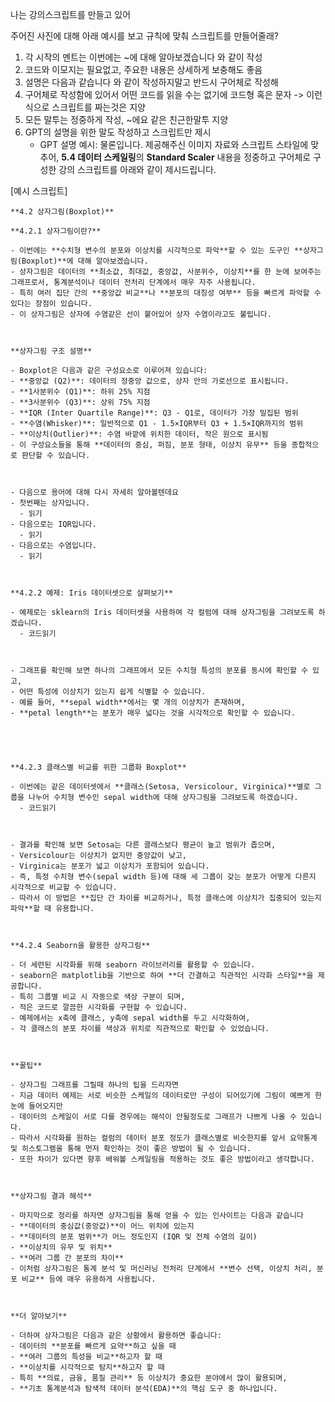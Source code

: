 

나는 강의스크립트를 만들고 있어

주어진 사진에 대해 아래 예시를 보고 규칙에 맞춰 스크립트를 만들어줄래?

1. 각 시작의 멘트는 이번에는 ~에 대해 알아보겠습니다 와 같이 작성
2. 코드와 이모지는 필요없고, 주요한 내용은 상세하게 보충해도 좋음
3. 설명은 다음과 같습니다 와 같이 작성하지말고 반드시 구어체로 작성해
4. 구어체로 작성함에 있어서 어떤 코드를 읽을 수는 없기에 코드형 혹은 문자 -> 이런식으로 스크립트를 짜는것은 지양
5. 모든 말투는 정중하게 작성, ~에요 같은 친근한말투 지양
6. GPT의 설명을 위한 말도 작성하고 스크립트만 제시
   - GPT 설명 예시: 물론입니다. 제공해주신 이미지 자료와 스크립트 스타일에 맞추어, **5.4 데이터 스케일링**의 **Standard Scaler** 내용을 정중하고 구어체로 구성한 강의 스크립트를 아래와 같이 제시드립니다.

[예시 스크립트]

```
**4.2 상자그림(Boxplot)**

**4.2.1 상자그림이란?**

- 이번에는 **수치형 변수의 분포와 이상치를 시각적으로 파악**할 수 있는 도구인 **상자그림(Boxplot)**에 대해 알아보겠습니다.
- 상자그림은 데이터의 **최소값, 최대값, 중앙값, 사분위수, 이상치**를 한 눈에 보여주는 그래프로서, 통계분석이나 데이터 전처리 단계에서 매우 자주 사용됩니다.
- 특히 여러 집단 간의 **중앙값 비교**나 **분포의 대칭성 여부** 등을 빠르게 파악할 수 있다는 장점이 있습니다.
- 이 상자그림은 상자에 수염같은 선이 붙어있어 상자 수염이라고도 불립니다.



**상자그림 구조 설명**

- Boxplot은 다음과 같은 구성요소로 이루어져 있습니다:
- **중앙값 (Q2)**: 데이터의 정중앙 값으로, 상자 안의 가로선으로 표시됩니다.
- **1사분위수 (Q1)**: 하위 25% 지점
- **3사분위수 (Q3)**: 상위 75% 지점
- **IQR (Inter Quartile Range)**: Q3 - Q1로, 데이터가 가장 밀집된 범위
- **수염(Whisker)**: 일반적으로 Q1 - 1.5×IQR부터 Q3 + 1.5×IQR까지의 범위
- **이상치(Outlier)**: 수염 바깥에 위치한 데이터, 작은 원으로 표시됨
- 이 구성요소들을 통해 **데이터의 중심, 퍼짐, 분포 형태, 이상치 유무** 등을 종합적으로 판단할 수 있습니다.



- 다음으로 용어에 대해 다시 자세히 알아볼텐데요
- 첫번째는 상자입니다.
  - 읽기
- 다음으로는 IQR입니다.
  - 읽기
- 다음으로는 수염입니다.
  - 읽기



**4.2.2 예제: Iris 데이터셋으로 살펴보기**

- 예제로는 sklearn의 Iris 데이터셋을 사용하여 각 컬럼에 대해 상자그림을 그려보도록 하겠습니다.
  - 코드읽기



- 그래프를 확인해 보면 하나의 그래프에서 모든 수치형 특성의 분포를 동시에 확인할 수 있고,
- 어떤 특성에 이상치가 있는지 쉽게 식별할 수 있습니다.
- 예를 들어, **sepal width**에서는 몇 개의 이상치가 존재하며,
- **petal length**는 분포가 매우 넓다는 것을 시각적으로 확인할 수 있습니다.





**4.2.3 클래스별 비교를 위한 그룹화 Boxplot**

- 이번에는 같은 데이터셋에서 **클래스(Setosa, Versicolour, Virginica)**별로 그룹을 나누어 수치형 변수인 sepal width에 대해 상자그림을 그려보도록 하겠습니다.
  - 코드읽기



- 결과를 확인해 보면 Setosa는 다른 클래스보다 평균이 높고 범위가 좁으며,
- Versicolour는 이상치가 없지만 중앙값이 낮고,
- Virginica는 분포가 넓고 이상치가 포함되어 있습니다.
- 즉, 특정 수치형 변수(sepal width 등)에 대해 세 그룹이 갖는 분포가 어떻게 다른지 시각적으로 비교할 수 있습니다.
- 따라서 이 방법은 **집단 간 차이를 비교하거나, 특정 클래스에 이상치가 집중되어 있는지 파악**할 때 유용합니다.



**4.2.4 Seaborn을 활용한 상자그림**

- 더 세련된 시각화를 위해 seaborn 라이브러리를 활용할 수 있습니다.
- seaborn은 matplotlib을 기반으로 하여 **더 간결하고 직관적인 시각화 스타일**을 제공합니다.
- 특히 그룹별 비교 시 자동으로 색상 구분이 되며,
- 적은 코드로 깔끔한 시각화를 구현할 수 있습니다.
- 예제에서는 x축에 클래스, y축에 sepal width를 두고 시각화하여,
- 각 클래스의 분포 차이를 색상과 위치로 직관적으로 확인할 수 있었습니다.



**꿀팁**

- 상자그림 그래프를 그릴때 하나의 팁을 드리자면
- 지금 데이터 예제는 서로 비슷한 스케일의 데이터로만 구성이 되어있기에 그림이 예쁘게 한눈에 들어오지만
- 데이터의 스케일이 서로 다를 경우에는 해석이 안될정도로 그래프가 나쁘게 나올 수 있습니다.
- 따라서 시각화를 원하는 컬럼의 데이터 분포 정도가 클래스별로 비슷한지를 앞서 요약통계 및 히스토그램을 통해 먼저 확인하는 것이 좋은 방법이 될 수 있습니다.
- 또한 차이가 있다면 향후 배워볼 스케일링을 적용하는 것도 좋은 방법이라고 생각합니다.



**상자그림 결과 해석**

- 마지막으로 정리를 하자면 상자그림을 통해 얻을 수 있는 인사이트는 다음과 같습니다
- **데이터의 중심값(중앙값)**이 어느 위치에 있는지
- **데이터의 분포 범위**가 어느 정도인지 (IQR 및 전체 수염의 길이)
- **이상치의 유무 및 위치**
- **여러 그룹 간 분포의 차이**
- 이처럼 상자그림은 통계 분석 및 머신러닝 전처리 단계에서 **변수 선택, 이상치 처리, 분포 비교** 등에 매우 유용하게 사용됩니다.



**더 알아보기**

- 더하여 상자그림은 다음과 같은 상황에서 활용하면 좋습니다:
- 데이터의 **분포를 빠르게 요약**하고 싶을 때
- **여러 그룹의 특성을 비교**하고자 할 때
- **이상치를 시각적으로 탐지**하고자 할 때
- 특히 **의료, 금융, 품질 관리** 등 이상치가 중요한 분야에서 많이 활용되며,
- **기초 통계분석과 탐색적 데이터 분석(EDA)**의 핵심 도구 중 하나입니다.


```

